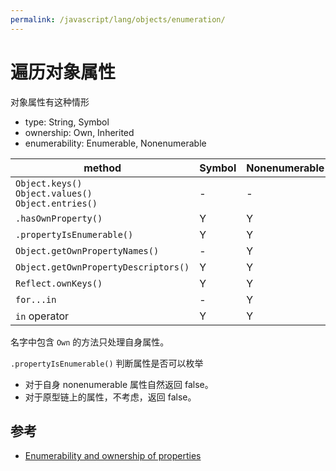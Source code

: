 ```yaml
---
permalink: /javascript/lang/objects/enumeration/
---
```


# 遍历对象属性

对象属性有这种情形

- type: String, Symbol
- ownership: Own, Inherited
- enumerability: Enumerable, Nonenumerable

method | Symbol | Nonenumerable | Inherited
------ | ------ | ------------- | ----------
`Object.keys()` <br> `Object.values()` <br> `Object.entries()`  | - | - | -
`.hasOwnProperty()`       | Y | Y | -
`.propertyIsEnumerable()` | Y | Y | -
`Object.getOwnPropertyNames()`       | - | Y | -
`Object.getOwnPropertyDescriptors()` | Y | Y | -
`Reflect.ownKeys()` | Y | Y | -
`for...in`          | - | Y | Y
`in` operator       | Y | Y | Y

名字中包含 `Own` 的方法只处理自身属性。

`.propertyIsEnumerable()` 判断属性是否可以枚举

- 对于自身 nonenumerable 属性自然返回 false。
- 对于原型链上的属性，不考虑，返回 false。

## 参考

- [Enumerability and ownership of properties](https://developer.mozilla.org/en-US/docs/Web/JavaScript/Enumerability_and_ownership_of_properties)

